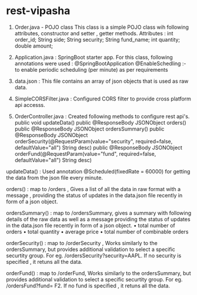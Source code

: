 # rest-vipasha
1. Order.java - POJO class This class is a simple POJO class wih following attributes, constructor and setter , getter methods. Attributes : int order_id; String side; String security; String fund_name; int quantity; double amount;

2. Application.java : SpringBoot starter app. For this class, following annotations were used : @SpringBootApplication @EnableSchedling :- to enable periodic scheduling (per minute) as per requirements

3. data.json : This file contains an array of json objects that is used as raw data.

4. SimpleCORSFilter.java : Configured CORS filter to provide cross platform api accesss.

5. OrderController.java : Created following methods to configure rest api's. public void updateData() public @ResponseBody JSONObject orders() public @ResponseBody JSONObject ordersSummary() public @ResponseBody JSONObject orderSecurity(@RequestParam(value="security", required=false, defaultValue="all") String desc) public @ResponseBody JSONObject orderFund(@RequestParam(value="fund", required=false, defaultValue="all") String desc)

updateData() : Used annotation @Scheduled(fixedRate = 60000) for getting the data from the json file every minute.

orders() : map to /orders , Gives a list of all the data in raw format with a message , providing the status of updates in the data.json file recently in form of a json object.

ordersSummary() : map to /ordersSummary, gives a summary with following details of the raw data as well as a message providing the status of updates in the data.json file recently in form of a json object. • total number of orders • total quantity • average price • total number of combinable orders

orderSecurity() : map to /orderSecurity , Works similarly to the ordersSummary, but provides additional validation to select a specific securtity group. For eg. /ordersSecurity?security=AAPL. If no security is specified , it retuns all the data.

orderFund() : map to /orderFund, Works similarly to the ordersSummary, but provides additional validation to select a specific securtity group. For eg. /ordersFund?fund= F2. If no fund is specified , it retuns all the data.
